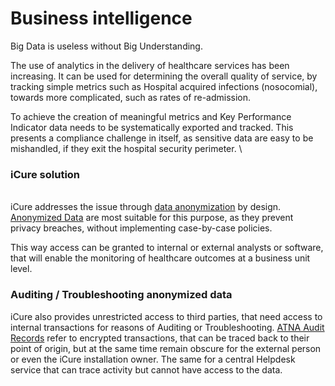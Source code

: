 # Business intelligence

Big Data is useless without Big Understanding.&#x20;

The use of analytics in the delivery of healthcare services has been increasing. It can be used for determining the overall quality of service, by tracking simple metrics such as Hospital acquired infections (nosocomial), towards more complicated, such as rates of re-admission.&#x20;

To achieve the creation of meaningful metrics and Key Performance Indicator data needs to be systematically exported and tracked. This presents a compliance challenge in itself, as sensitive data are easy to be mishandled, if they exit the hospital security perimeter. \


### iCure solution&#x20;

\
iCure addresses the issue through [data anonymization](../../icure-data-stack/icure-data-model/#data-anonymization) by design. [Anonymized Data](anonymized-data.md) are most suitable for this purpose, as they prevent privacy breaches, without implementing case-by-case policies.&#x20;

This way access can be granted to internal or external analysts or software, that will enable the monitoring of healthcare outcomes at a business unit level. &#x20;

### Auditing / Troubleshooting anonymized data

iCure also provides unrestricted access to third parties, that need access to internal transactions for reasons of Auditing or Troubleshooting. [ATNA Audit Records](../../icure-data-stack/atna-audit-records.md) refer to encrypted transactions, that can be traced back to their point of origin, but at the same time remain obscure for the external person or even the iCure installation owner. The same for a central Helpdesk service that can trace activity but cannot have access to the data.&#x20;
